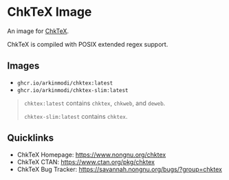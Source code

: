 # ChkTeX Image

An image for [ChkTeX](https://www.nongnu.org/chktex).

ChkTeX is compiled with POSIX extended regex support.

## Images

-   `ghcr.io/arkinmodi/chktex:latest`
-   `ghcr.io/arkinmodi/chktex-slim:latest`

> `chktex:latest` contains `chktex`, `chkweb`, and `deweb`.
>
> `chktex-slim:latest` contains `chktex`.

## Quicklinks

-   ChkTeX Homepage: https://www.nongnu.org/chktex
-   ChkTeX CTAN: https://www.ctan.org/pkg/chktex
-   ChkTeX Bug Tracker: https://savannah.nongnu.org/bugs/?group=chktex
